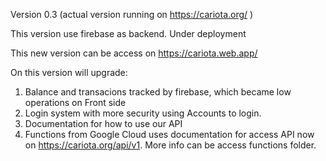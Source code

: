 Version 0.3 (actual version running on https://cariota.org/ )

This version use firebase as backend.
Under deployment

This new version can be access on https://cariota.web.app/

On this version will upgrade:
1. Balance and transacions tracked by firebase, which became low operations on Front side
2. Login system with more security using Accounts to login.
3. Documentation for how to use our API
4. Functions from Google Cloud uses documentation for access API now on https://cariota.org/api/v1. More info can be access functions folder.